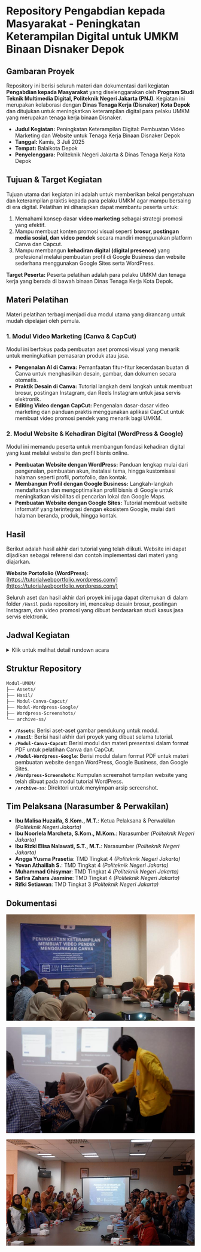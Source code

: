 # Repository Pengabdian kepada Masyarakat - Peningkatan Keterampilan Digital untuk UMKM Binaan Disnaker Depok

## Gambaran Proyek

Repository ini berisi seluruh materi dan dokumentasi dari kegiatan **Pengabdian kepada Masyarakat** yang diselenggarakan oleh **Program Studi Teknik Multimedia Digital, Politeknik Negeri Jakarta (PNJ)**. Kegiatan ini merupakan kolaborasi dengan **Dinas Tenaga Kerja (Disnaker) Kota Depok** dan ditujukan untuk meningkatkan keterampilan digital para pelaku UMKM yang merupakan tenaga kerja binaan Disnaker.

-   **Judul Kegiatan:** Peningkatan Keterampilan Digital: Pembuatan Video Marketing dan Website untuk Tenaga Kerja Binaan Disnaker Depok
-   **Tanggal:** Kamis, 3 Juli 2025
-   **Tempat:** Balaikota Depok
-   **Penyelenggara:** Politeknik Negeri Jakarta & Dinas Tenaga Kerja Kota Depok

## Tujuan & Target Kegiatan

Tujuan utama dari kegiatan ini adalah untuk memberikan bekal pengetahuan dan keterampilan praktis kepada para pelaku UMKM agar mampu bersaing di era digital. Pelatihan ini diharapkan dapat membantu peserta untuk:

1.  Memahami konsep dasar **video marketing** sebagai strategi promosi yang efektif.
2.  Mampu membuat konten promosi visual seperti **brosur, postingan media sosial, dan video pendek** secara mandiri menggunakan platform Canva dan Capcut.
3.  Mampu membangun **kehadiran digital (digital presence)** yang profesional melalui pembuatan profil di Google Business dan website sederhana menggunakan Google Sites serta WordPress.

**Target Peserta:**
Peserta pelatihan adalah para pelaku UMKM dan tenaga kerja yang berada di bawah binaan Dinas Tenaga Kerja Kota Depok.

## Materi Pelatihan

Materi pelatihan terbagi menjadi dua modul utama yang dirancang untuk mudah dipelajari oleh pemula.

### 1. Modul Video Marketing (Canva & CapCut)
Modul ini berfokus pada pembuatan aset promosi visual yang menarik untuk meningkatkan pemasaran produk atau jasa.
-   **Pengenalan AI di Canva:** Pemanfaatan fitur-fitur kecerdasan buatan di Canva untuk menghasilkan desain, gambar, dan dokumen secara otomatis.
-   **Praktik Desain di Canva:** Tutorial langkah demi langkah untuk membuat brosur, postingan Instagram, dan Reels Instagram untuk jasa servis elektronik.
-   **Editing Video dengan CapCut:** Pengenalan dasar-dasar video marketing dan panduan praktis menggunakan aplikasi CapCut untuk membuat video promosi pendek yang menarik bagi UMKM.

### 2. Modul Website & Kehadiran Digital (WordPress & Google)
Modul ini memandu peserta untuk membangun fondasi kehadiran digital yang kuat melalui website dan profil bisnis online.
-   **Pembuatan Website dengan WordPress:** Panduan lengkap mulai dari pengenalan, pembuatan akun, instalasi tema, hingga kustomisasi halaman seperti profil, portofolio, dan kontak.
-   **Membangun Profil dengan Google Business:** Langkah-langkah mendaftarkan dan mengoptimalkan profil bisnis di Google untuk meningkatkan visibilitas di pencarian lokal dan Google Maps.
-   **Pembuatan Website dengan Google Sites:** Tutorial membuat website informatif yang terintegrasi dengan ekosistem Google, mulai dari halaman beranda, produk, hingga kontak.

## Hasil

Berikut adalah hasil akhir dari tutorial yang telah diikuti. Website ini dapat dijadikan sebagai referensi dan contoh implementasi dari materi yang diajarkan.

**Website Portofolio (WordPress):**
[https://tutorialwebportfolio.wordpress.com/](https://tutorialwebportfolio.wordpress.com/)

Seluruh aset dan hasil akhir dari proyek ini juga dapat ditemukan di dalam folder `/Hasil` pada repository ini, mencakup desain brosur, postingan Instagram, dan video promosi yang dibuat berdasarkan studi kasus jasa servis elektronik.

## Jadwal Kegiatan

<details>
<summary>Klik untuk melihat detail rundown acara</summary>

**08.00 – 08.15 | Registrasi**

**08.15 – 08.25 | Pembukaan**

**08.25 – 08.30 | Pembacaan Doa**

**08.30 – 08.35 | Indonesia Raya**

**08.35 – 08.40 | Dokumentasi**

**08.40 – 08.50 | Pre-Test**

**08.50 – 09.15 | Sesi 1: Introduction to Video Marketing**

**09.15 – 10.30 | Sesi 2: Canva dan Editing Video**

**10.30 – 11.30 | Praktikum Proyek**

**11.30 – 12.00 | Pengumpulan Proyek**

**12.00 – 13.00 | Istirahat**

**13.00 – 14.00 | Sesi 3: Google Site & Google Business**

**14.00 – 14.45 | Sesi 4: Praktikum pembuatan Website**

**14.45 – 15.00 | Post-Test & Pengumpulan Proyek 2**

**15.00 – 15.15 | Pembagian sertifikat & dokumentasi**

**15.15 – 15.30 | Penutup**

</details>

## Struktur Repository

```
Modul-UMKM/
├── Assets/
├── Hasil/
├── Modul-Canva-Capcut/
├── Modul-Wordpress-Google/
├── Wordpress-Screenshots/
└── archive-ss/
```

-   **`/Assets`**: Berisi aset-aset gambar pendukung untuk modul.
-   **`/Hasil`**: Berisi hasil akhir dari proyek yang dibuat selama tutorial.
-   **`/Modul-Canva-Capcut`**: Berisi modul dan materi presentasi dalam format PDF untuk pelatihan Canva dan CapCut.
-   **`/Modul-Wordpress-Google`**: Berisi modul dalam format PDF untuk materi pembuatan website dengan WordPress, Google Business, dan Google Sites.
-   **`/Wordpress-Screenshots`**: Kumpulan screenshot tampilan website yang telah dibuat pada modul tutorial WordPress.
-   **`/archive-ss`**: Direktori untuk menyimpan arsip screenshot.

## Tim Pelaksana (Narasumber & Perwakilan)

-   **Ibu Malisa Huzaifa, S.Kom., M.T.**: Ketua Pelaksana & Perwakilan _(Politeknik Negeri Jakarta)_
-   **Ibu Noorlela Marcheta, S.Kom., M.Kom.**: Narasumber _(Politeknik Negeri Jakarta)_
-   **Ibu Rizki Elisa Nalawati, S.T., M.T.**: Narasumber _(Politeknik Negeri Jakarta)_
-   **Angga Yusma Prasetia**: TMD Tingkat 4 _(Politeknik Negeri Jakarta)_
-   **Yovan Athaillah S.**: TMD Tingkat 4 _(Politeknik Negeri Jakarta)_
-   **Muhammad Ghisymar**: TMD Tingkat 4 _(Politeknik Negeri Jakarta)_
-   **Safira Zahara Jasmine**: TMD Tingkat 4 _(Politeknik Negeri Jakarta)_
-   **Rifki Setiawan**: TMD Tingkat 3 _(Politeknik Negeri Jakarta)_

## Dokumentasi

![Dokumentasi Kegiatan](Dokumentasi/training-banner.jpeg)

![Dokumentasi Kegiatan](Dokumentasi/rifki-helping.jpeg)

![Dokumentasi Kegiatan](Dokumentasi/photo-group.jpeg)
